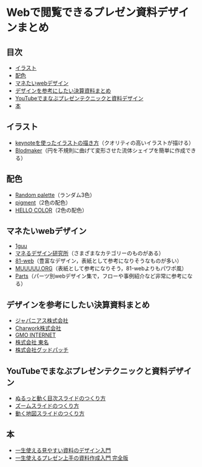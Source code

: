 # Webで閲覧できるプレゼン資料デザインまとめ

## 目次

- [イラスト](#illustration)  
- [配色](#collorpallete)  
- [マネたいwebデザイン](#webdesign)
- [デザインを参考にしたい決算資料まとめ](#design)
- [YouTubeでまなぶプレゼンテクニックと資料デザイン](#youtube) 
- [本](#book)


## イラスト<a name="illustration"></a>

- [keynoteを使ったイラストの描き方](https://imedica.jp/%E3%80%90%E8%A8%BA%E7%99%82tips%E3%80%91%E5%AD%A6%E4%BC%9A%E7%99%BA%E8%A1%A8%E3%82%84%E8%AB%96%E6%96%87%E3%81%A7%E4%BD%BF%E3%81%88%E3%82%8B%E3%83%A1%E3%83%87%E3%82%A3%E3%82%AB%E3%83%AB%E3%82%A4/)（クオリティの高いイラストが描ける）
- [Blodmaker](https://www.blobmaker.app/)（円を不規則に曲げて変形させた流体シェイプを簡単に作成できる）

## 配色<a name="colorpallete"></a>

- [Random palette](https://www.threebu.it/random-material-palette)（ランダム3色）
- [pigment](https://pigment.shapefactory.co/)（2色の配色）
- [HELLO COLOR](https://jxnblk.io/hello-color/?c=1dada3)（2色の配色）

## マネたいwebデザイン<a name="webdesign"></a>

- [1guu](https://1guu.jp/)
- [マネるデザイン研究所](https://maneru-design-lab.net/page/3)（さまざまなカテゴリーのものがある）
- [81-web](https://81-web.com/)（豊富なデザイン，表紙として参考になりそうなものが多い）
- [MUUUUU.ORG](https://muuuuu.org/)（表紙として参考になりそう，81-webよりもパワポ風）
- [Parts](https://partsdesign.net/)（パーツ別webデザイン集で，フローや事例紹介など非常に参考になる）

## デザインを参考にしたい決算資料まとめ<a name="design"></a>

- [ジャパニアス株式会社](https://contents.xj-storage.jp/xcontents/AS04773/9f243b7b/028a/48ed/aa88/347ae55479d1/140120240408567148.pdf)
- [Charwork株式会社](https://contents.xj-storage.jp/xcontents/AS04681/0ede0bd0/d73c/40b6/8b41/8a47405060d1/140120200213464578.pdf)
- [GMO INTERNET](https://ir.gmo.jp/pdf/presen/GMO_FY21_Q2_Financial_Results_Presentation_210810.pdf)
- [株式会社 東名](https://ssl4.eir-parts.net/doc/4439/ir_material_for_fiscal_ym/98588/00.pdf)
- [株式会社グッドパッチ](https://contents.xj-storage.jp/xcontents/AS04618/6c6e3c46/052b/459e/9aeb/fa8272a4f55f/20210414102035470s.pdf)

## YouTubeでまなぶプレゼンテクニックと資料デザイン<a name="youtube"></a>
- [ぬるっと動く目次スライドのつくり方](https://www.youtube.com/watch?v=wMgsg3Jrv5c)
- [ズームスライドのつくり方](https://www.youtube.com/watch?v=Jsd8u5OVwug)
- [動く地図スライドのつくり方](https://www.youtube.com/watch?v=GbPZzS6g6h0&t=69s)

## 本<a name="book"></a>
- [一生使える見やすい資料のデザイン入門](https://www.amazon.co.jp/%E4%B8%80%E7%94%9F%E4%BD%BF%E3%81%88%E3%82%8B%E8%A6%8B%E3%82%84%E3%81%99%E3%81%84%E8%B3%87%E6%96%99%E3%81%AE%E3%83%87%E3%82%B6%E3%82%A4%E3%83%B3%E5%85%A5%E9%96%80-%E6%A3%AE%E9%87%8D%E6%B9%A7%E5%A4%AA-ebook/dp/B01AT266XS/ref=sr_1_44?__mk_ja_JP=%E3%82%AB%E3%82%BF%E3%82%AB%E3%83%8A&crid=Q35QOO6OR0I3&dib=eyJ2IjoiMSJ9.OzJprVW4LvvB4XyjRGjytXFGMQX3xmfM9mSzlN5sbmcsNr8N-64jtfZWsKrx0l5RMD3_MXnACTwUS9gU4322meh3zE5STlwtvX-ahOelfWcO6gsAUsHMk5mta0jENFnUQqGny-n4XmV6tA5aMWdvNb4UcX1qdAmCZz7IKqNIFERzgS6nWf8MniUCgwiJxNLp3q1t6ACn41b7tBxLk5B4VNJXxqxBcpXGiSo36xpKiyb9ekwCLPdPRhcc4LCDy0qdIwXOZGhwoKYqfqC8rbhIK94WEwBQ_fkz5eMsfxQTEpQ.trLBqJCRKLkyDh0UZHS1XO71jkSBQoeXQ6lyvRQ0OII&dib_tag=se&keywords=%E3%83%91%E3%83%AF%E3%83%9D+%E6%9C%AC&qid=1723371018&sprefix=%E3%83%91%E3%83%AF%E3%83%9D+%E6%9C%AC%2Caps%2C206&sr=8-44)
- [一生使えるプレゼン上手の資料作成入門 完全版](https://www.amazon.co.jp/dp/B0CVPWL18N/ref=sspa_dk_detail_3?psc=1&pd_rd_i=B0CVPWL18N&pd_rd_w=snDXw&content-id=amzn1.sym.f293be60-50b7-49bc-95e8-931faf86ed1e&pf_rd_p=f293be60-50b7-49bc-95e8-931faf86ed1e&pf_rd_r=4Z09078S58BDRCMQRQ0N&pd_rd_wg=BRcho&pd_rd_r=479f68d4-6c01-4dbe-a4b7-09b5cb52dcf8&sp_csd=d2lkZ2V0TmFtZT1zcF9kZXRhaWw)
